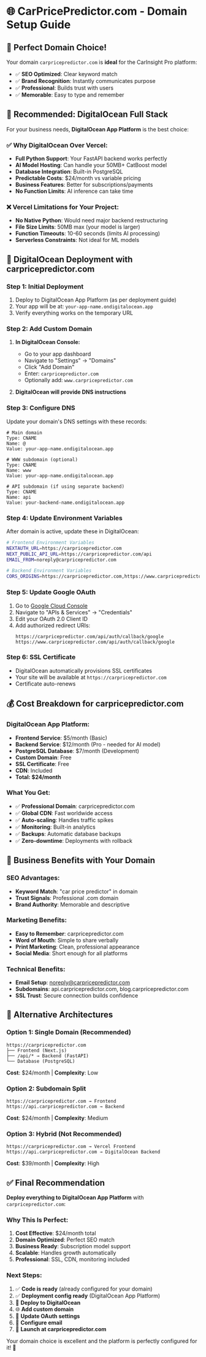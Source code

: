 # 🌐 CarPricePredictor.com - Domain Setup Guide

## 🎯 **Perfect Domain Choice!**

Your domain `carpricepredictor.com` is **ideal** for the CarInsight Pro platform:
- ✅ **SEO Optimized**: Clear keyword match
- ✅ **Brand Recognition**: Instantly communicates purpose  
- ✅ **Professional**: Builds trust with users
- ✅ **Memorable**: Easy to type and remember

## 🚀 **Recommended: DigitalOcean Full Stack**

For your business needs, **DigitalOcean App Platform** is the best choice:

### **✅ Why DigitalOcean Over Vercel:**
- **Full Python Support**: Your FastAPI backend works perfectly
- **AI Model Hosting**: Can handle your 50MB+ CatBoost model
- **Database Integration**: Built-in PostgreSQL
- **Predictable Costs**: $24/month vs variable pricing
- **Business Features**: Better for subscriptions/payments
- **No Function Limits**: AI inference can take time

### **❌ Vercel Limitations for Your Project:**
- **No Native Python**: Would need major backend restructuring
- **File Size Limits**: 50MB max (your model is larger)
- **Function Timeouts**: 10-60 seconds (limits AI processing)
- **Serverless Constraints**: Not ideal for ML models

## 🔧 **DigitalOcean Deployment with carpricepredictor.com**

### **Step 1: Initial Deployment**
1. Deploy to DigitalOcean App Platform (as per deployment guide)
2. Your app will be at: `your-app-name.ondigitalocean.app`
3. Verify everything works on the temporary URL

### **Step 2: Add Custom Domain**
1. **In DigitalOcean Console:**
   - Go to your app dashboard
   - Navigate to "Settings" → "Domains"
   - Click "Add Domain"
   - Enter: `carpricepredictor.com`
   - Optionally add: `www.carpricepredictor.com`

2. **DigitalOcean will provide DNS instructions**

### **Step 3: Configure DNS**
Update your domain's DNS settings with these records:

```dns
# Main domain
Type: CNAME
Name: @
Value: your-app-name.ondigitalocean.app

# WWW subdomain (optional)
Type: CNAME
Name: www
Value: your-app-name.ondigitalocean.app

# API subdomain (if using separate backend)
Type: CNAME
Name: api
Value: your-backend-name.ondigitalocean.app
```

### **Step 4: Update Environment Variables**
After domain is active, update these in DigitalOcean:

```bash
# Frontend Environment Variables
NEXTAUTH_URL=https://carpricepredictor.com
NEXT_PUBLIC_API_URL=https://carpricepredictor.com/api
EMAIL_FROM=noreply@carpricepredictor.com

# Backend Environment Variables  
CORS_ORIGINS=https://carpricepredictor.com,https://www.carpricepredictor.com
```

### **Step 5: Update Google OAuth**
1. Go to [Google Cloud Console](https://console.cloud.google.com)
2. Navigate to "APIs & Services" → "Credentials"
3. Edit your OAuth 2.0 Client ID
4. Add authorized redirect URIs:
   ```
   https://carpricepredictor.com/api/auth/callback/google
   https://www.carpricepredictor.com/api/auth/callback/google
   ```

### **Step 6: SSL Certificate**
- DigitalOcean automatically provisions SSL certificates
- Your site will be available at `https://carpricepredictor.com`
- Certificate auto-renews

## 💰 **Cost Breakdown for carpricepredictor.com**

### **DigitalOcean App Platform:**
- **Frontend Service**: $5/month (Basic)
- **Backend Service**: $12/month (Pro - needed for AI model)
- **PostgreSQL Database**: $7/month (Development)
- **Custom Domain**: Free
- **SSL Certificate**: Free
- **CDN**: Included
- **Total: $24/month**

### **What You Get:**
- ✅ **Professional Domain**: carpricepredictor.com
- ✅ **Global CDN**: Fast worldwide access
- ✅ **Auto-scaling**: Handles traffic spikes
- ✅ **Monitoring**: Built-in analytics
- ✅ **Backups**: Automatic database backups
- ✅ **Zero-downtime**: Deployments with rollback

## 🎯 **Business Benefits with Your Domain**

### **SEO Advantages:**
- **Keyword Match**: "car price predictor" in domain
- **Trust Signals**: Professional .com domain
- **Brand Authority**: Memorable and descriptive

### **Marketing Benefits:**
- **Easy to Remember**: carpricepredictor.com
- **Word of Mouth**: Simple to share verbally
- **Print Marketing**: Clean, professional appearance
- **Social Media**: Short enough for all platforms

### **Technical Benefits:**
- **Email Setup**: noreply@carpricepredictor.com
- **Subdomains**: api.carpricepredictor.com, blog.carpricepredictor.com
- **SSL Trust**: Secure connection builds confidence

## 🔄 **Alternative Architectures**

### **Option 1: Single Domain (Recommended)**
```
https://carpricepredictor.com
├── Frontend (Next.js)
├── /api/* → Backend (FastAPI)
└── Database (PostgreSQL)
```
**Cost**: $24/month | **Complexity**: Low

### **Option 2: Subdomain Split**
```
https://carpricepredictor.com → Frontend
https://api.carpricepredictor.com → Backend
```
**Cost**: $24/month | **Complexity**: Medium

### **Option 3: Hybrid (Not Recommended)**
```
https://carpricepredictor.com → Vercel Frontend
https://api.carpricepredictor.com → DigitalOcean Backend
```
**Cost**: $39/month | **Complexity**: High

## ✅ **Final Recommendation**

**Deploy everything to DigitalOcean App Platform** with `carpricepredictor.com`:

### **Why This Is Perfect:**
1. **Cost Effective**: $24/month total
2. **Domain Optimized**: Perfect SEO match
3. **Business Ready**: Subscription model support
4. **Scalable**: Handles growth automatically
5. **Professional**: SSL, CDN, monitoring included

### **Next Steps:**
1. ✅ **Code is ready** (already configured for your domain)
2. ✅ **Deployment config ready** (DigitalOcean App Platform)
3. 🚀 **Deploy to DigitalOcean**
4. 🌐 **Add custom domain**
5. 🔑 **Update OAuth settings**
6. 📧 **Configure email**
7. 🎉 **Launch at carpricepredictor.com**

Your domain choice is excellent and the platform is perfectly configured for it! 🎯

